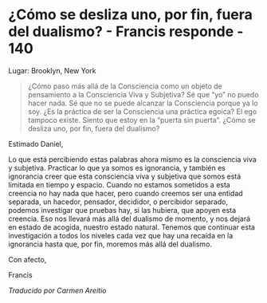 # ¿Cómo se desliza uno, por fin, fuera del dualismo? - Francis responde - 140

Lugar: Brooklyn, New York

>¿Cómo paso más allá de la Consciencia como un objeto de pensamiento a la Consciencia Viva y Subjetiva? Sé que “yo” no puedo hacer nada. Sé que no se puede alcanzar la Consciencia porque ya lo soy. ¿Es la práctica de ser la Consciencia una práctica egoica? El ego tampoco existe. Siento que estoy en la “puerta sin puerta”. ¿Cómo se desliza uno, por fin, fuera del dualismo?

Estimado Daniel,

Lo que está percibiendo estas palabras ahora mismo es la consciencia viva y subjetiva. Practicar lo que ya somos es ignorancia, y también es ignorancia creer que esta consciencia viva y subjetiva que somos está limitada en tiempo y espacio. Cuando no estamos sometidos a esta creencia no hay nada que hacer, pero cuando creemos ser una entidad separada, un hacedor, pensador, decididor, o percibidor separado, podemos investigar que pruebas hay, si las hubiera, que apoyen esta creencia. Eso nos llevará más allá del dualismo de momento, y nos dejará en estado de acogida, nuestro estado natural. Tenemos que continuar esta investigación a todos los niveles cada vez que hay una recaída en la ignorancia hasta que, por fin, moremos más allá del dualismo.

Con afecto,

Francis

_Traducido por Carmen Areitio_


